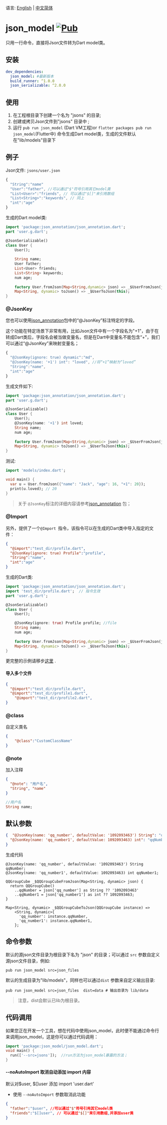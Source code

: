 
语言: [English](README.md) | [中文简体](README-ZH.md)


# json_model [![Pub](https://img.shields.io/pub/v/json_model.svg?style=flat-square)](https://pub.dartlang.org/packages/json_model)

只用一行命令，直接将Json文件转为Dart model类。

## 安装

```yaml
dev_dependencies: 
  json_model: #最新版本
  build_runner: ^1.0.0
  json_serializable: ^2.0.0
```

## 使用

1. 在工程根目录下创建一个名为 "jsons" 的目录;
2. 创建或拷贝Json文件到"jsons" 目录中 ;
3. 运行 `pub run json_model` (Dart VM工程)or `flutter packages pub run json_model`(Flutter中) 命令生成Dart model类，生成的文件默认在"lib/models"目录下

## 例子

Json文件: `jsons/user.json`

```javascript
{
  "String":"name"
  "User":"father", //可以通过"$"符号引用其它model类
  "List<User>":"friends", // 可以通过"$[]"来引用数组
  "List<String>":"keywords", // 同上
  "int":"age"
}
```

生成的Dart model类:

```dart
import 'package:json_annotation/json_annotation.dart';
part 'user.g.dart';

@JsonSerializable()
class User {
    User();
    
    String name;
    User father;
    List<User> friends;
    List<String> keywords;
    num age;
    
    factory User.fromJson(Map<String,dynamic> json) => _$UserFromJson(json);
    Map<String, dynamic> toJson() => _$UserToJson(this);
}

```

### @JsonKey

您也可以使用[json_annotation](https://pub.dev/packages/json_annotation)包中的“@JsonKey”标注特定的字段。

这个功能在特定场景下非常有用，比如Json文件中有一个字段名为"+1"，由于在转成Dart类后，字段名会被当做变量名，但是在Dart中变量名不能包含“+”，我们可以通过“@JsonKey”来映射变量名；

```javascript
{
  "@JsonKey(ignore: true) dynamic":"md",
  "@JsonKey(name: '+1') int": "loved", //将“+1”映射为“loved”
  "String":"name",
  "int":"age"
}
```

生成文件如下:

```dart
import 'package:json_annotation/json_annotation.dart';
part 'user.g.dart';

@JsonSerializable()
class User {
    User();
    @JsonKey(name: '+1') int loved;
    String name;
    num age;
    
    factory User.fromJson(Map<String,dynamic> json) => _$UserFromJson(json);
    Map<String, dynamic> toJson() => _$UserToJson(this);
}
```

测试:

```dart
import 'models/index.dart';

void main() {
  var u = User.fromJson({"name": "Jack", "age": 16, "+1": 20});
  print(u.loved); // 20
}
```

> 关于 `@JsonKey`标注的详细内容请参考[json_annotation](https://pub.dev/packages/json_annotation) 包；

### @Import 

另外，提供了一个`@Import `指令，该指令可以在生成的Dart类中导入指定的文件：

```json
{
  "@import":"test_dir/profile.dart",
  "@JsonKey(ignore: true) Profile":"profile",
  "String":"name",
  "int":"age"
}
```

生成的Dart类:

```dart
import 'package:json_annotation/json_annotation.dart';
import 'test_dir/profile.dart';  // 指令生效
part 'user.g.dart';

@JsonSerializable()
class User {
    User();

    @JsonKey(ignore: true) Profile profile; //file
    String name;
    num age;
    
    factory User.fromJson(Map<String,dynamic> json) => _$UserFromJson(json);
    Map<String, dynamic> toJson() => _$UserToJson(this);
}
```

更完整的示例请移步[这里](https://github.com/flutterchina/json_model/tree/master/example) .



#### 导入多个文件

```json
{
  "@import":"test_dir/profile.dart",
  "@import":"test_dir/profile1.dart",
	"@import":"test_dir/profile2.dart",
}
```





### @class

自定义类名

```json
{
	"@class":"CustomClassName"
}
```



### @note

加入注释

```Json
{
  "@note": "用户名",
  "String", "name"
}
```



```dart
//用户名
String name;
```



## 默认参数

```json
{  "@JsonKey(name: 'qq_number', defaultValue: '1092093463') String": "qqNumber",
  "@JsonKey(name: 'qq_number1', defaultValue: 1092093463) int": "qqNumber1"
}

```



生成代码

```
@JsonKey(name: 'qq_number', defaultValue: '1092093463') String qqNumber;
@JsonKey(name: 'qq_number1', defaultValue: 1092093463) int qqNumber1;

QQGroupCube _$QQGroupCubeFromJson(Map<String, dynamic> json) {
  return QQGroupCube()
    ..qqNumber = json['qq_number'] as String ?? '1092093463'
    ..qqNumber1 = json['qq_number1'] as int ?? 1092093463;
}

Map<String, dynamic> _$QQGroupCubeToJson(QQGroupCube instance) =>
    <String, dynamic>{
      'qq_number': instance.qqNumber,
      'qq_number1': instance.qqNumber1,
    };
```







##  命令参数

默认的源json文件目录为根目录下名为 "json" 的目录；可以通过 `src` 参数自定义源json文件目录，例如:

```shell
pub run json_model src=json_files 
```

默认的生成目录为"lib/models"，同样也可以通过`dist` 参数来自定义输出目录:

```shell
pub run json_model src=json_files  dist=data # 输出目录为 lib/data
```

> 注意，dist会默认已lib为根目录。





## 代码调用

如果您正在开发一个工具，想在代码中使用json_model，此时便不能通过命令行来调用json_model，这是你可以通过代码调用：

```dart
import 'package:json_model/json_model.dart';
void main() {
  run(['--src=jsons']);  //run方法为json_model暴露的方法；
}
```



#### --noAutoImport 取消自动添加 import 内容

默认对$user, \$[]user 添加 import 'user.dart'

* 使用 ```--noAutoImport``` 参数取消此功能

```Json
{
  "father":"$user", //可以通过"$"符号引用其它model类
  "friends":"$[]user", // 可以通过"$[]"来引用数组,并添加user类
}
```

